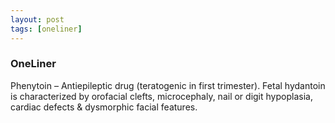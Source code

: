```yaml
---
layout: post
tags: [oneliner]
---
```



### OneLiner

Phenytoin – Antiepileptic drug (teratogenic in first trimester). Fetal hydantoin is characterized by orofacial clefts, microcephaly, nail or digit hypoplasia, cardiac defects & dysmorphic facial features.
